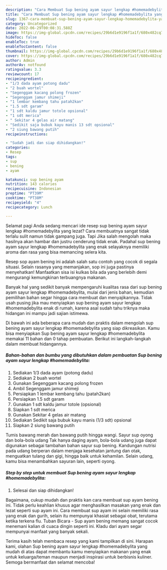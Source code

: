 ```yaml
---
description: "Cara Membuat Sup bening ayam sayur lengkap #homemadebylita yang Sempurna, Buat Buka Puasa Sempurna"
title: "Cara Membuat Sup bening ayam sayur lengkap #homemadebylita yang Sempurna, Buat Buka Puasa Sempurna"
slug: 1367-cara-membuat-sup-bening-ayam-sayur-lengkap-homemadebylita-yang-sempurna-buat-buka-puasa-sempurna
category: Uncategorized
date: 2022-06-29T00:08:31.588Z
image: https://img-global.cpcdn.com/recipes/29b6d1e9196f1a1f/680x482cq70/sup-bening-ayam-sayur-lengkap-homemadebylita-foto-resep-utama.jpg
hideToc: false
enableToc: true
enableTocContent: false
thumbnail: https://img-global.cpcdn.com/recipes/29b6d1e9196f1a1f/680x482cq70/sup-bening-ayam-sayur-lengkap-homemadebylita-foto-resep-utama.jpg
cover: https://img-global.cpcdn.com/recipes/29b6d1e9196f1a1f/680x482cq70/sup-bening-ayam-sayur-lengkap-homemadebylita-foto-resep-utama.jpg
author: Admin
authorAv: notfound
ratingvalue: 3.3
reviewcount: 17
recipeingredient:
- "1/3 dada ayam potong dadu"
- "2 buah wortel"
- "Segenggam kacang polong frozen"
- "Segenggam jamur shimeji"
- "1 lembar kembang tahu patah2kan"
- "1.5 sdt garam"
- "1 sdt kaldu jamur totole opsional"
- "1 sdt merica"
- " Sekitar 4 gelas air matang"
- "Sedikit saja bubuk kayu manis 13 sdt opsional"
- "2 siung bawang putih"
recipeinstructions:

- "Sudah jadi dan siap dihidangkan!"
categories:
- Resep
tags:
- sup
- bening
- ayam

katakunci: sup bening ayam 
nutrition: 143 calories
recipecuisine: Indonesian
preptime: "PT39M"
cooktime: "PT38M"
recipeyield: "4"
recipecategory: Lunch

---
```



Selamat pagi Anda sedang mencari ide resep sup bening ayam sayur lengkap #homemadebylita yang lezat? Cara membuatnya sangat tidak terlalu sulit namun tidak gampang juga. Tapi Jika salah mengolah maka hasilnya akan hambar dan justru cenderung tidak enak. Padahal sup bening ayam sayur lengkap #homemadebylita yang enak selayaknya memiliki aroma dan rasa yang bisa memancing selera kita.


Resep sop ayam bening ini adalah salah satu contoh yang cocok di segala situasi. Selain rasanya yang memanjakan, sop ini juga pastinya menyehatkan! Manfaatkan sisa isi kulkas bila ada yang berlebih demi mengurangi kemungkinan terbuangnya makanan.

Banyak hal yang sedikit banyak mempengaruhi kualitas rasa dari sup bening ayam sayur lengkap #homemadebylita, mulai dari jenis bahan, kemudian pemilihan bahan segar hingga cara membuat dan menyajikannya. Tidak usah pusing jika mau menyiapkan sup bening ayam sayur lengkap #homemadebylita enak di rumah, karena asal sudah tahu triknya maka hidangan ini mampu jadi sajian istimewa.


Di bawah ini ada beberapa cara mudah dan praktis dalam mengolah sup bening ayam sayur lengkap #homemadebylita yang siap dikreasikan. Kamu bisa menyiapkan Sup bening ayam sayur lengkap #homemadebylita memakai 11 bahan dan 0 tahap pembuatan. Berikut ini langkah-langkah dalam membuat hidangannya.

<!--inarticleads1-->

##### Bahan-bahan dan bumbu yang dibutuhkan dalam pembuatan Sup bening ayam sayur lengkap #homemadebylita:

1. Sediakan 1/3 dada ayam (potong dadu)
1. Sediakan 2 buah wortel
1. Gunakan Segenggam kacang polong frozen
1. Ambil Segenggam jamur shimeji
1. Persiapkan 1 lembar kembang tahu (patah2kan)
1. Persiapkan 1.5 sdt garam
1. Gunakan 1 sdt kaldu jamur totole (opsional)
1. Siapkan 1 sdt merica
1. Gunakan  Sekitar 4 gelas air matang
1. Sediakan Sedikit saja bubuk kayu manis (1/3 sdt) opsional
1. Siapkan 2 siung bawang putih


Tumis bawang merah dan bawang putih hingga wangi. Sayur sup oyong dan bola-bola udang Tak hanya daging ayam, bola-bola udang juga dapat digunakan sebagai tambahan bahan sayur sup bening. Kandungan nutrisi pada udang berperan dalam menjaga kesehatan jantung dan otak, menguatkan tulang dan gigi, hingga baik untuk kehamilan. Selain udang, kamu bisa menambahkan sayuran lain, seperti oyong. 

<!--inarticleads2-->

##### Step by step untuk membuat Sup bening ayam sayur lengkap #homemadebylita:


1. Selesai dan siap dihidangkan!

Bagaimana, cukup mudah dan praktis kan cara membuat sup ayam bening ini. Tidak perlu keahlian khusus agar menghasilkan masakan yang enak dan lezat seperti sup ayam ini. Cara membuat sup ayam ini selain memiliki rasa yang enak dan gurih, selain itu mempunyai khasiat sebagai obat, terutama ketika terkena flu. Tuban Bicara - Sup ayam bening memang sangat cocok menemani kalian di cuaca dingin seperti ini. Kladu dari ayam segar mempunyai manfaat yang banyak sekali. 

Terima kasih telah membaca resep yang kami tampilkan di sini. Harapan kami, olahan Sup bening ayam sayur lengkap #homemadebylita yang mudah di atas dapat membantu kamu menyiapkan makanan yang enak untuk keluarga/teman maupun menjadi inspirasi untuk berbisnis kuliner. Semoga bermanfaat dan selamat mencoba!
